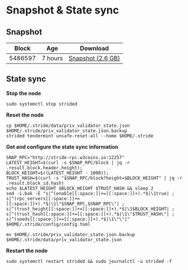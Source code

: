 # Snapshot & State sync

## Snapshot

|     Block   |     Age     |   Download  |
| ----------- | ----------- | ----------- |
|   5486597   |  7 hours | [Snapshot (2.6 GB)](https://s3.eu-central-1.amazonaws.com/w3coins.io/snapshots/stride-mainnet/stride_snapsot_latest.tar.lz4)  |

## State sync

**Stop the node**

```
sudo systemctl stop strided
```

**Reset the node**

```
cp $HOME/.stride/data/priv_validator_state.json $HOME/.stride/priv_validator_state.json.backup
strided tendermint unsafe-reset-all --home $HOME/.stride
```

**Get and configure the state sync information**

```
SNAP_RPC="http://stride-rpc.w3coins.io:12257"
LATEST_HEIGHT=$(curl -s $SNAP_RPC/block | jq -r .result.block.header.height);
BLOCK_HEIGHT=$((LATEST_HEIGHT - 1000));
TRUST_HASH=$(curl -s "$SNAP_RPC/block?height=$BLOCK_HEIGHT" | jq -r .result.block_id.hash) 
echo $LATEST_HEIGHT $BLOCK_HEIGHT $TRUST_HASH && sleep 2
sed -i.bak -E "s|^(enable[[:space:]]+=[[:space:]]+).*$|\1true| ;
s|^(rpc_servers[[:space:]]+=[[:space:]]+).*$|\1\"$SNAP_RPC,$SNAP_RPC\"| ;
s|^(trust_height[[:space:]]+=[[:space:]]+).*$|\1$BLOCK_HEIGHT| ;
s|^(trust_hash[[:space:]]+=[[:space:]]+).*$|\1\"$TRUST_HASH\"| ;
s|^(seeds[[:space:]]+=[[:space:]]+).*$|\1\"\"|" $HOME/.stride/config/config.toml
```

```
mv $HOME/.stride/priv_validator_state.json.backup $HOME/.stride/data/priv_validator_state.json
```

**Restart the node**

```
sudo systemctl restart strided && sudo journalctl -u strided -f
```
